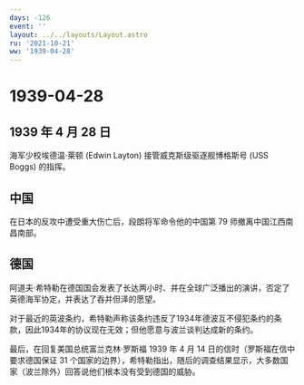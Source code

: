 ```yaml
---
days: -126
event: ''
layout: ../../layouts/Layout.astro
ru: '2021-10-21'
ww: '1939-04-28'
---
```


# 1939-04-28

## 1939 年 4 月 28 日

海军少校埃德温·莱顿 (Edwin Layton) 接管威克斯级驱逐舰博格斯号 (USS
Boggs) 的指挥。

## 中国

在日本的反攻中遭受重大伤亡后，段朗将军命令他的中国第 79
师撤离中国江西南昌南部。

## 德国

阿道夫·希特勒在德国国会发表了长达两小时、并在全球广泛播出的演讲，否定了英德海军协定，并表达了吞并但泽的愿望。

对于最近的英波条约，希特勒声称该条约违反了1934年德波互不侵犯条约的条款，因此1934年的协议现在无效；但他愿意与波兰谈判达成新的条约。

最后，在回复美国总统富兰克林·罗斯福 1939 年 4 月 14
日的信时（罗斯福在信中要求德国保证 31
个国家的边界），希特勒指出，随后的调查结果显示，大多数国家（波兰除外）回答说他们根本没有受到德国的威胁。